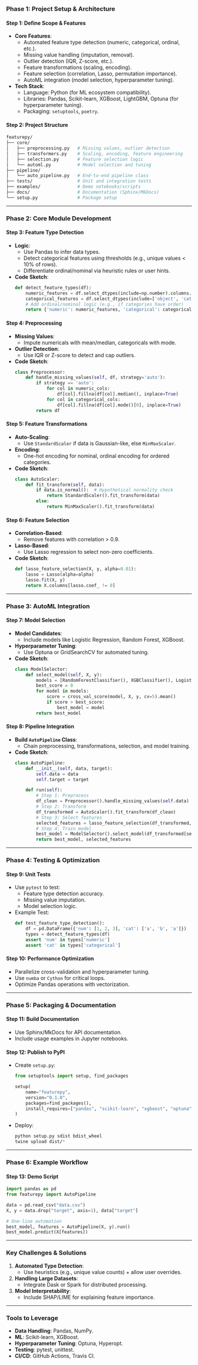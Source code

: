 
### **Phase 1: Project Setup & Architecture**
#### **Step 1: Define Scope & Features**
- **Core Features**:
  - Automated feature type detection (numeric, categorical, ordinal, etc.).
  - Missing value handling (imputation, removal).
  - Outlier detection (IQR, Z-score, etc.).
  - Feature transformations (scaling, encoding).
  - Feature selection (correlation, Lasso, permutation importance).
  - AutoML integration (model selection, hyperparameter tuning).
- **Tech Stack**:
  - Language: Python (for ML ecosystem compatibility).
  - Libraries: Pandas, Scikit-learn, XGBoost, LightGBM, Optuna (for hyperparameter tuning).
  - Packaging: `setuptools`, `poetry`.

#### **Step 2: Project Structure**
```bash
featurepy/
├── core/
│   ├── preprocessing.py   # Missing values, outlier detection
│   ├── transformers.py    # Scaling, encoding, feature engineering
│   ├── selection.py       # Feature selection logic
│   └── automl.py          # Model selection and tuning
├── pipeline/
│   └── auto_pipeline.py   # End-to-end pipeline class
├── tests/                 # Unit and integration tests
├── examples/              # Demo notebooks/scripts
├── docs/                  # Documentation (Sphinx/MkDocs)
└── setup.py               # Package setup
```

---

### **Phase 2: Core Module Development**
#### **Step 3: Feature Type Detection**
- **Logic**:
  - Use Pandas to infer data types.
  - Detect categorical features using thresholds (e.g., unique values < 10% of rows).
  - Differentiate ordinal/nominal via heuristic rules or user hints.
- **Code Sketch**:
  ```python
  def detect_feature_types(df):
      numeric_features = df.select_dtypes(include=np.number).columns.tolist()
      categorical_features = df.select_dtypes(include=['object', 'category']).columns.tolist()
      # Add ordinal/nominal logic (e.g., if categories have order)
      return {'numeric': numeric_features, 'categorical': categorical_features}
  ```

#### **Step 4: Preprocessing**
- **Missing Values**:
  - Impute numericals with mean/median, categoricals with mode.
- **Outlier Detection**:
  - Use IQR or Z-score to detect and cap outliers.
- **Code Sketch**:
  ```python
  class Preprocessor:
      def handle_missing_values(self, df, strategy='auto'):
          if strategy == 'auto':
              for col in numeric_cols:
                  df[col].fillna(df[col].median(), inplace=True)
              for col in categorical_cols:
                  df[col].fillna(df[col].mode()[0], inplace=True)
          return df
  ```

#### **Step 5: Feature Transformations**
- **Auto-Scaling**:
  - Use `StandardScaler` if data is Gaussian-like, else `MinMaxScaler`.
- **Encoding**:
  - One-hot encoding for nominal, ordinal encoding for ordered categories.
- **Code Sketch**:
  ```python
  class AutoScaler:
      def fit_transform(self, data):
          if data.is_normal():  # Hypothetical normality check
              return StandardScaler().fit_transform(data)
          else:
              return MinMaxScaler().fit_transform(data)
  ```

#### **Step 6: Feature Selection**
- **Correlation-Based**:
  - Remove features with correlation > 0.9.
- **Lasso-Based**:
  - Use Lasso regression to select non-zero coefficients.
- **Code Sketch**:
  ```python
  def lasso_feature_selection(X, y, alpha=0.01):
      lasso = Lasso(alpha=alpha)
      lasso.fit(X, y)
      return X.columns[lasso.coef_ != 0]
  ```

---

### **Phase 3: AutoML Integration**
#### **Step 7: Model Selection**
- **Model Candidates**:
  - Include models like Logistic Regression, Random Forest, XGBoost.
- **Hyperparameter Tuning**:
  - Use Optuna or GridSearchCV for automated tuning.
- **Code Sketch**:
  ```python
  class ModelSelector:
      def select_model(self, X, y):
          models = [RandomForestClassifier(), XGBClassifier(), LogisticRegression()]
          best_score = 0
          for model in models:
              score = cross_val_score(model, X, y, cv=5).mean()
              if score > best_score:
                  best_model = model
          return best_model
  ```

#### **Step 8: Pipeline Integration**
- **Build `AutoPipeline` Class**:
  - Chain preprocessing, transformations, selection, and model training.
- **Code Sketch**:
  ```python
  class AutoPipeline:
      def __init__(self, data, target):
          self.data = data
          self.target = target

      def run(self):
          # Step 1: Preprocess
          df_clean = Preprocessor().handle_missing_values(self.data)
          # Step 2: Transform
          df_transformed = AutoScaler().fit_transform(df_clean)
          # Step 3: Select features
          selected_features = lasso_feature_selection(df_transformed, self.target)
          # Step 4: Train model
          best_model = ModelSelector().select_model(df_transformed[selected_features], self.target)
          return best_model, selected_features
  ```

---

### **Phase 4: Testing & Optimization**
#### **Step 9: Unit Tests**
- Use `pytest` to test:
  - Feature type detection accuracy.
  - Missing value imputation.
  - Model selection logic.
- Example Test:
  ```python
  def test_feature_type_detection():
      df = pd.DataFrame({'num': [1, 2, 3], 'cat': ['a', 'b', 'a']})
      types = detect_feature_types(df)
      assert 'num' in types['numeric']
      assert 'cat' in types['categorical']
  ```

#### **Step 10: Performance Optimization**
- Parallelize cross-validation and hyperparameter tuning.
- Use `numba` or `Cython` for critical loops.
- Optimize Pandas operations with vectorization.

---

### **Phase 5: Packaging & Documentation**
#### **Step 11: Build Documentation**
- Use Sphinx/MkDocs for API documentation.
- Include usage examples in Jupyter notebooks.

#### **Step 12: Publish to PyPI**
- Create `setup.py`:
  ```python
  from setuptools import setup, find_packages

  setup(
      name="featurepy",
      version="0.1.0",
      packages=find_packages(),
      install_requires=["pandas", "scikit-learn", "xgboost", "optuna"]
  )
  ```
- Deploy:
  ```bash
  python setup.py sdist bdist_wheel
  twine upload dist/*
  ```

---

### **Phase 6: Example Workflow**
#### **Step 13: Demo Script**
```python
import pandas as pd
from featurepy import AutoPipeline

data = pd.read_csv("data.csv")
X, y = data.drop("target", axis=1), data["target"]

# One-line automation
best_model, features = AutoPipeline(X, y).run()
best_model.predict(X[features])
```

---

### **Key Challenges & Solutions**
1. **Automated Type Detection**:
   - Use heuristics (e.g., unique value counts) + allow user overrides.
2. **Handling Large Datasets**:
   - Integrate Dask or Spark for distributed processing.
3. **Model Interpretability**:
   - Include SHAP/LIME for explaining feature importance.

---

### **Tools to Leverage**
- **Data Handling**: Pandas, NumPy.
- **ML**: Scikit-learn, XGBoost.
- **Hyperparameter Tuning**: Optuna, Hyperopt.
- **Testing**: pytest, unittest.
- **CI/CD**: GitHub Actions, Travis CI.

